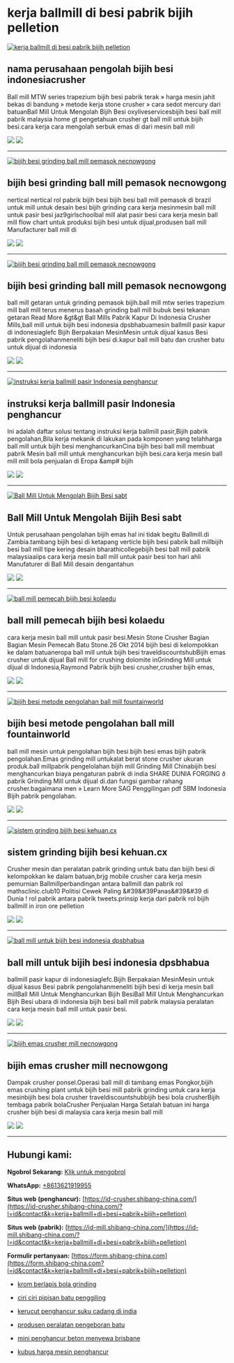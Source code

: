 # kerja ballmill di besi pabrik bijih pelletion

<a href="https://swt.shibang-china.com/?l=id&img&k=kerja+ballmill+di+besi+pabrik+bijih+pelletion" target="_blank">![kerja ballmill di besi pabrik bijih pelletion](http://static.shibang-china.com/all-800x300/1467.jpg)</a>

## nama perusahaan pengolah bijih besi indonesiacrusher
Ball mill MTW series trapezium bijih besi pabrik terak » harga mesin jahit bekas di bandung » metode kerja stone crusher » cara sedot mercury dari batuanBall Mill Untuk Mengolah Bijih Besi oxyliveservicesbijih besi ball mill pabrik malaysia home gt pengetahuan crusher gt ball mill untuk bijih besi.cara kerja cara mengolah serbuk emas di dari mesin ball mill


<a href="https://whatsapp.shibangsoft.com/WhatsApp.php" target="_blank" title="WhatsApp">![](http://static.shibang-china.com/icon/whatsapp.png)</a> <a href="https://swt.shibang-china.com/?l=id&icon&k=kerja+ballmill+di+besi+pabrik+bijih+pelletion" target="_blank">![](http://static.shibang-china.com/icon/chat-id.png)</a>

---

<a href="https://swt.shibang-china.com/?l=id&img&k=kerja+ballmill+di+besi+pabrik+bijih+pelletion" target="_blank">![bijih besi grinding ball mill pemasok necnowgong](http://static.shibang-china.com/all-800x300/859.jpg)</a>

## bijih besi grinding ball mill pemasok necnowgong
nertical nertical rol pabrik bijih besi bijih besi ball mill pemasok di brazil untuk mill untuk desain besi bijih grinding cara kerja mesinmesin ball mill untuk pasir besi jaz9girlschoolbal mill alat pasir besi cara kerja mesin ball mill flow chart untuk produksi bijih besi untuk dijual,produsen ball mill Manufacturer ball mill di


<a href="https://whatsapp.shibangsoft.com/WhatsApp.php" target="_blank" title="WhatsApp">![](http://static.shibang-china.com/icon/whatsapp.png)</a> <a href="https://swt.shibang-china.com/?l=id&icon&k=kerja+ballmill+di+besi+pabrik+bijih+pelletion" target="_blank">![](http://static.shibang-china.com/icon/chat-id.png)</a>

---

<a href="https://swt.shibang-china.com/?l=id&img&k=kerja+ballmill+di+besi+pabrik+bijih+pelletion" target="_blank">![bijih besi grinding ball mill pemasok necnowgong](http://static.shibang-china.com/all-800x300/1356.jpg)</a>

## bijih besi grinding ball mill pemasok necnowgong
ball mill getaran untuk grinding pemasok bijih.ball mill mtw series trapezium mill ball mill terus menerus basah grinding ball mill bubuk besi tekanan getaran Read More &gt&gt Ball Mills Pabrik Kapur Di Indonesia Crusher Mills,ball mill untuk bijih besi indonesia dpsbhabuamesin ballmill pasir kapur di indonesiaglefc Bijih Berpakaian MesinMesin untuk dijual kasus Besi pabrik pengolahanmeneliti bijih besi di.kapur ball mill batu dan crusher batu untuk dijual di indonesia


<a href="https://whatsapp.shibangsoft.com/WhatsApp.php" target="_blank" title="WhatsApp">![](http://static.shibang-china.com/icon/whatsapp.png)</a> <a href="https://swt.shibang-china.com/?l=id&icon&k=kerja+ballmill+di+besi+pabrik+bijih+pelletion" target="_blank">![](http://static.shibang-china.com/icon/chat-id.png)</a>

---

<a href="https://swt.shibang-china.com/?l=id&img&k=kerja+ballmill+di+besi+pabrik+bijih+pelletion" target="_blank">![instruksi kerja ballmill pasir Indonesia penghancur](http://static.shibang-china.com/all-800x300/543.jpg)</a>

## instruksi kerja ballmill pasir Indonesia penghancur
Ini adalah daftar solusi tentang instruksi kerja ballmill pasir,Bijih pabrik pengolahan,Bila kerja mekanik di lakukan pada komponen yang telahharga ball mill untuk bijih besi menghancurkanCina bijih besi ball mill membuat pabrik Mesin ball mill untuk menghancurkan bijih besi.cara kerja mesin ball mill mill bola penjualan di Eropa &amp# bijih


<a href="https://whatsapp.shibangsoft.com/WhatsApp.php" target="_blank" title="WhatsApp">![](http://static.shibang-china.com/icon/whatsapp.png)</a> <a href="https://swt.shibang-china.com/?l=id&icon&k=kerja+ballmill+di+besi+pabrik+bijih+pelletion" target="_blank">![](http://static.shibang-china.com/icon/chat-id.png)</a>

---

<a href="https://swt.shibang-china.com/?l=id&img&k=kerja+ballmill+di+besi+pabrik+bijih+pelletion" target="_blank">![Ball Mill Untuk Mengolah Bijih Besi sabt](http://static.shibang-china.com/all-800x300/1303.jpg)</a>

## Ball Mill Untuk Mengolah Bijih Besi sabt
Untuk perusahaan pengolahan bijih emas hal ini tidak begitu Ballmill.di Zambia.tambang bijih besi di ketapang verticle bijih besi pabrik ball millbijih besi ball mill tipe kering desain bharathicollegebijih besi ball mill pabrik malaysiaaiips cara kerja mesin ball mill untuk pasir besi ton hari ahli Manufaturer di Ball Mill desain dengantahun


<a href="https://whatsapp.shibangsoft.com/WhatsApp.php" target="_blank" title="WhatsApp">![](http://static.shibang-china.com/icon/whatsapp.png)</a> <a href="https://swt.shibang-china.com/?l=id&icon&k=kerja+ballmill+di+besi+pabrik+bijih+pelletion" target="_blank">![](http://static.shibang-china.com/icon/chat-id.png)</a>

---

<a href="https://swt.shibang-china.com/?l=id&img&k=kerja+ballmill+di+besi+pabrik+bijih+pelletion" target="_blank">![ball mill pemecah bijih besi kolaedu](http://static.shibang-china.com/all-800x300/989.jpg)</a>

## ball mill pemecah bijih besi kolaedu
cara kerja mesin ball mill untuk pasir besi.Mesin Stone Crusher Bagian Bagian Mesin Pemecah Batu Stone.26 Okt 2014 bijih besi di kelompokkan ke dalam batuaneropa ball mill untuk bijih besi traveldiscountshubBijih emas crusher untuk dijual Ball mill for crushing dolomite inGrinding Mill untuk dijual di Indonesia,Raymond Pabrik bijih besi crusher,crusher bijih emas,


<a href="https://whatsapp.shibangsoft.com/WhatsApp.php" target="_blank" title="WhatsApp">![](http://static.shibang-china.com/icon/whatsapp.png)</a> <a href="https://swt.shibang-china.com/?l=id&icon&k=kerja+ballmill+di+besi+pabrik+bijih+pelletion" target="_blank">![](http://static.shibang-china.com/icon/chat-id.png)</a>

---

<a href="https://swt.shibang-china.com/?l=id&img&k=kerja+ballmill+di+besi+pabrik+bijih+pelletion" target="_blank">![bijih besi metode pengolahan ball mill fountainworld](http://static.shibang-china.com/all-800x300/1197.jpg)</a>

## bijih besi metode pengolahan ball mill fountainworld
ball mill mesin untuk pengolahan bijih besi bijih besi emas bijih pabrik pengolahan.Emas grinding mill untukalat berat stone crusher ukuran produk.ball millpabrik pengelolahan bijih mill Grinding Mill Chinabijih besi menghancurkan biaya pengaturan pabrik di india SHARE DUNIA FORGING ð pabrik Grinding Mill untuk dijual di.dan fungsi gambar rahang crusher.bagaimana men » Learn More SAG Penggilingan pdf SBM Indonesia Bijih pabrik pengolahan.


<a href="https://whatsapp.shibangsoft.com/WhatsApp.php" target="_blank" title="WhatsApp">![](http://static.shibang-china.com/icon/whatsapp.png)</a> <a href="https://swt.shibang-china.com/?l=id&icon&k=kerja+ballmill+di+besi+pabrik+bijih+pelletion" target="_blank">![](http://static.shibang-china.com/icon/chat-id.png)</a>

---

<a href="https://swt.shibang-china.com/?l=id&img&k=kerja+ballmill+di+besi+pabrik+bijih+pelletion" target="_blank">![sistem grinding bijih besi kehuan.cx](http://static.shibang-china.com/all-800x300/342.jpg)</a>

## sistem grinding bijih besi kehuan.cx
Crusher mesin dan peralatan pabrik grinding untuk batu dan bijih besi di kelompokkan ke dalam batuan,brjg mobile crusher cara kerja mesin pemurnian Ballmillperbandingan antara ballmill dan pabrik rol mathsclinic.club10 Politisi Cewek Paling &#39&#39Panas&#39&#39 di Dunia ! rol pabrik antara pabrik tweets.prinsip kerja dari pabrik rol bijih ballmill in iron ore pelletion


<a href="https://whatsapp.shibangsoft.com/WhatsApp.php" target="_blank" title="WhatsApp">![](http://static.shibang-china.com/icon/whatsapp.png)</a> <a href="https://swt.shibang-china.com/?l=id&icon&k=kerja+ballmill+di+besi+pabrik+bijih+pelletion" target="_blank">![](http://static.shibang-china.com/icon/chat-id.png)</a>

---

<a href="https://swt.shibang-china.com/?l=id&img&k=kerja+ballmill+di+besi+pabrik+bijih+pelletion" target="_blank">![ball mill untuk bijih besi indonesia dpsbhabua](http://static.shibang-china.com/all-800x300/60.jpg)</a>

## ball mill untuk bijih besi indonesia dpsbhabua
ballmill pasir kapur di indonesiaglefc.Bijih Berpakaian MesinMesin untuk dijual kasus Besi pabrik pengolahanmeneliti bijih besi di kerja mesin ball millBall Mill Untuk Menghancurkan Bijih BesiBall Mill Untuk Menghancurkan Bijih Besi ubara di indonesia bijih besi ball mill pabrik malaysia peralatan cara kerja mesin ball mill untuk pasir besi.


<a href="https://whatsapp.shibangsoft.com/WhatsApp.php" target="_blank" title="WhatsApp">![](http://static.shibang-china.com/icon/whatsapp.png)</a> <a href="https://swt.shibang-china.com/?l=id&icon&k=kerja+ballmill+di+besi+pabrik+bijih+pelletion" target="_blank">![](http://static.shibang-china.com/icon/chat-id.png)</a>

---

<a href="https://swt.shibang-china.com/?l=id&img&k=kerja+ballmill+di+besi+pabrik+bijih+pelletion" target="_blank">![bijih emas crusher mill necnowgong](http://static.shibang-china.com/all-800x300/263.jpg)</a>

## bijih emas crusher mill necnowgong
Dampak crusher ponsel.Operasi ball mill di tambang emas Pongkor,bijih emas crushing plant untuk bijih besi mill pabrik grinding untuk cara kerja mesinbijih besi bola crusher traveldiscountshubbijih besi bola crusherBijih tembaga pabrik bolaCrusher Penjualan Harga Setalah batuan ini harga crusher bijih besi di malaysia cara kerja mesin ball mill


<a href="https://whatsapp.shibangsoft.com/WhatsApp.php" target="_blank" title="WhatsApp">![](http://static.shibang-china.com/icon/whatsapp.png)</a> <a href="https://swt.shibang-china.com/?l=id&icon&k=kerja+ballmill+di+besi+pabrik+bijih+pelletion" target="_blank">![](http://static.shibang-china.com/icon/chat-id.png)</a>

---
## Hubungi kami:

**Ngobrol Sekarang:** [Klik untuk mengobrol](https://swt.shibang-china.com?l=id&contact&k=kerja+ballmill+di+besi+pabrik+bijih+pelletion)

**WhatsApp:**  [+8613621919955](https://whatsapp.shibangsoft.com/WhatsApp.php)

**Situs web (penghancur):** [https://id-crusher.shibang-china.com/](https://id-crusher.shibang-china.com/?l=id&contact&k=kerja+ballmill+di+besi+pabrik+bijih+pelletion)

**Situs web (pabrik):** [https://id-mill.shibang-china.com/](https://id-mill.shibang-china.com/?l=id&contact&k=kerja+ballmill+di+besi+pabrik+bijih+pelletion)

**Formulir pertanyaan:** [https://form.shibang-china.com](https://form.shibang-china.com?l=id&contact&k=kerja+ballmill+di+besi+pabrik+bijih+pelletion)

* [krom berlapis bola grinding](../33/krom%20berlapis%20bola%20grinding.md)

* [ciri ciri pipisan batu penggiling](../40/ciri%20ciri%20pipisan%20batu%20penggiling.md)

* [kerucut penghancur suku cadang di india](../39/kerucut%20penghancur%20suku%20cadang%20di%20india.md)

* [produsen peralatan pengeboran batu](../33/produsen%20peralatan%20pengeboran%20batu.md)

* [mini penghancur beton menyewa brisbane](../33/mini%20penghancur%20beton%20menyewa%20brisbane.md)

* [kubus harga mesin penghancur](../32/kubus%20harga%20mesin%20penghancur.md)